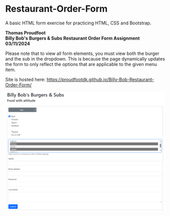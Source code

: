 # Restaurant-Order-Form
 A basic HTML form exercise for practicing HTML, CSS and Bootstrap.

<b>Thomas Proudfoot\
Billy Bob's Burgers & Subs Restaurant Order Form Assignment\
03/11/2024</b>

Please note that to view all form elements, you must view both the burger and the sub in the dropdown. This is because the page dynamically updates the form to only reflect the options that are applicable to the given menu item.

Site is hosted here: https://proudfootdk.github.io/Billy-Bob-Restaurant-Order-Form/

![WebpageScreenshot.png](WebpageScreenshot.png)